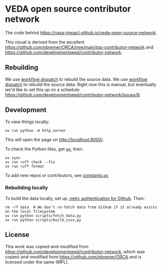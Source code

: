 # VEDA open source contributor network

The code behind <https://nasa-impact.github.io/veda-open-source-network>.


This visual is derived from the excellent <https://github.com/nbremer/ORCA/tree/main/top-contributor-network> and <https://github.com/developmentseed/contributor-network>.

## Rebuilding

We use [workflow dispatch](https://github.com/NASA-IMPACT/veda-open-source-network/actions/workflows/build.yml) to rebuild the source data.
We use [workflow dispatch]() to rebuild the source data.
Right now this is manual, but eventually we'd like to set this up on a schedule: <https://github.com/developmentseed/contributor-network/issues/8>.

## Development

To view things locally:

```shell
uv run python -m http.server
```

This will open the page on <http://localhost:8000/>.

To check the Python files, get [uv](https://docs.astral.sh/uv/getting-started/installation/), then:

```shell
uv sync
uv run ruff check --fix
uv run ruff format
```

To add new repos or contributors, see [constants.py](src/devseed_contributor_network/constants.py)

### Rebuilding locally

To build the data locally, set up [.netrc authentication for Github](https://pygithub.readthedocs.io/en/stable/examples/Authentication.html#netrc-authentication).
Then:

```shell
rm -rf data  # We don't re-fetch data from Github if it already exists on the local filesystem
uv run python scripts/fetch_data.py
uv run python scripts/build_csvs.py
```

## License

This work was copied-and-modified from <https://github.com/developmentseed/contributor-network>, which was copied-and-modified from <https://github.com/nbremer/ORCA> and is licensed under the same (MPL).
